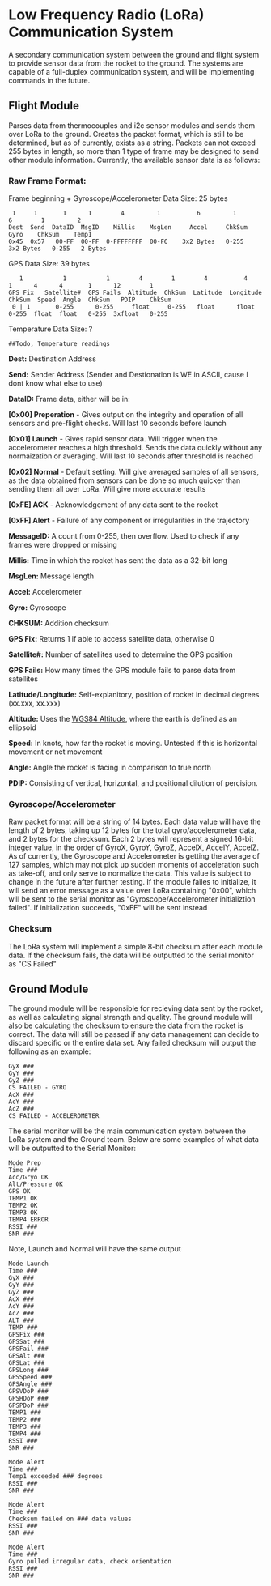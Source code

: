 # Low Frequency Radio (LoRa) Communication System
A secondary communication system between the ground and flight system to provide sensor data from the rocket to the ground. The systems are capable of a full-duplex communication system, and will be implementing commands in the future.

## Flight Module
Parses data from thermocouples and i2c sensor modules and sends them over LoRa to the ground. Creates the packet format, which is still to be determined, but as of currently, exists as a string. Packets can not exceed 255 bytes in length, so more than 1 type of frame may be designed to send other module information. Currently, the available sensor data is as follows:

### Raw Frame Format:
Frame beginning + Gyroscope/Accelerometer Data
Size: 25 bytes
```
 1     1       1      1        4         1          6         1         6        1         2
Dest  Send  DataID  MsgID    Millis    MsgLen     Accel     ChkSum     Gyro    ChkSum    Temp1
0x45  0x57   00-FF  00-FF  0-FFFFFFFF  00-F6    3x2 Bytes   0-255   3x2 Bytes   0-255   2 Bytes
```
GPS Data
Size: 39 bytes
```
   1           1           1        4        1        4          4         1      4      4       1      12        1
GPS Fix   Satellite#  GPS Fails  Altitude  ChkSum  Latitude  Longitude  ChkSum  Speed  Angle  ChkSum   PDIP    ChkSum
 0 | 1       0-255      0-255     float     0-255   float      float     0-255  float  float   0-255  3xfloat   0-255
```
Temperature Data
Size: ?
```
##Todo, Temperature readings
```
**Dest:** Destination Address

**Send:** Sender Address      (Sender and Destionation is WE in ASCII, cause I dont know what else to use)

**DataID:** Frame data, either will be in:

  **[0x00] Preperation** - Gives output on the integrity and operation of all sensors and pre-flight checks. Will last 10 seconds before launch
  
  **[0x01] Launch** - Gives rapid sensor data. Will trigger when the accelerometer reaches a high threshold. Sends the data quickly without any normaization or averaging. Will last 10 seconds after threshold is reached
  
  **[0x02] Normal** - Default setting. Will give averaged samples of all sensors, as the data obtained from sensors can be done so much quicker than sending them all over LoRa. Will give more accurate results
  
  **[0xFE] ACK** - Acknowledgement of any data sent to the rocket
  
  **[0xFF] Alert** - Failure of any component or irregularities in the trajectory
  
**MessageID:** A count from 0-255, then overflow. Used to check if any frames were dropped or missing

**Millis:** Time in which the rocket has sent the data as a 32-bit long

**MsgLen:** Message length

**Accel:** Accelerometer

**Gyro:** Gyroscope

**CHKSUM:** Addition checksum

**GPS Fix:** Returns 1 if able to access satellite data, otherwise 0

**Satellite#:** Number of satellites used to determine the GPS position

**GPS Fails:** How many times the GPS module fails to parse data from satellites

**Latitude/Longitude:** Self-explanitory, position of rocket in decimal degrees (xx.xxx, xx.xxx)

**Altitude:** Uses the [WGS84 Altitude](https://en.wikipedia.org/wiki/World_Geodetic_System), where the earth is defined as an ellipsoid 

**Speed:** In knots, how far the rocket is moving. Untested if this is horizontal movement or net movement

**Angle:** Angle the rocket is facing in comparison to true north

**PDIP:** Consisting of vertical, horizontal, and positional dilution of percision.
  
### Gyroscope/Accelerometer
Raw packet format will be a string of 14 bytes. Each data value will have the length of 2 bytes, taking up 12 bytes for the total gyro/accelerometer data, and 2 bytes for the checksum. Each 2 bytes will represent a signed 16-bit integer value, in the order of GyroX, GyroY, GyroZ, AccelX, AccelY, AccelZ. As of currently, the Gyroscope and Accelerometer is getting the average of 127 samples, which may not pick up sudden moments of acceleration such as take-off, and only serve to normalize the data. This value is subject to change in the future after further testing. If the module failes to initialize, it will send an error message as a value over LoRa containing "0x00", which will be sent to the serial monitor as "Gyroscope/Accelerometer initializtion failed". If initialization succeeds, "0xFF" will be sent instead



### Checksum
The LoRa system will implement a simple 8-bit checksum after each module data. If the checksum fails, the data will be outputted to the serial monitor as "CS Failed"



## Ground Module
The ground module will be responsible for recieving data sent by the rocket, as well as calculating signal strength and quality. The ground module will also be calculating the checksum to ensure the data from the rocket is correct. The data will still be passed if any data management can decide to discard specific or the entire data set. Any failed checksum will output the following as an example:
```
GyX ###
GyY ###
GyZ ###
CS FAILED - GYRO
AcX ###
AcY ###
AcZ ###
CS FAILED - ACCELEROMETER
```
The serial monitor will be the main communication system between the LoRa system and the Ground team. Below are some examples of what data will be outputted to the Serial Monitor:
```
Mode Prep
Time ###
Acc/Gryo OK
Alt/Pressure OK
GPS OK
TEMP1 OK
TEMP2 OK
TEMP3 OK
TEMP4 ERROR
RSSI ###
SNR ###
```
Note, Launch and Normal will have the same output
```
Mode Launch
Time ###
GyX ###
GyY ###
GyZ ###
AcX ###
AcY ###
AcZ ###
ALT ###
TEMP ###
GPSFix ###
GPSSat ###
GPSFail ###
GPSAlt ###
GPSLat ###
GPSLong ###
GPSSpeed ###
GPSAngle ###
GPSVDoP ###
GPSHDoP ###
GPSPDoP ###
TEMP1 ###
TEMP2 ###
TEMP3 ###
TEMP4 ###
RSSI ###
SNR ###
```
```
Mode Alert
Time ###
Temp1 exceeded ### degrees 
RSSI ###
SNR ###
```
```
Mode Alert
Time ###
Checksum failed on ### data values
RSSI ###
SNR ###
```
```
Mode Alert
Time ###
Gyro pulled irregular data, check orientation
RSSI ###
SNR ###
```
